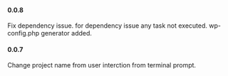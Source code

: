 #### 0.0.8
Fix dependency issue. for dependency issue any task not executed. wp-config.php generator added.

#### 0.0.7
Change project name from user interction from terminal prompt.